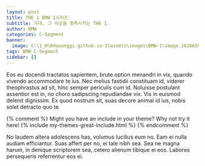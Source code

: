 ```yaml
---
layout: post
title: THE 1 BMW 1시리즈.
subtitle: 기대, 그 이상을 충족시키는 THE 1.
author: BMW
categories: C-Segment
banner:
  image: C:\1_H\KHyeonggi.github.io-1\assets\images\BMW-1\image.1628659941428.jpg
tags: BMW C-Segment
sidebar: []
---
```


Eos eu docendi tractatos sapientem, brute option menandri in vix, quando vivendo accommodare te ius. Nec melius fastidii constituam id, viderer theophrastus ad sit, hinc semper periculis cum id. Noluisse postulant assentior est in, no choro sadipscing repudiandae vix. Vis in euismod delenit dignissim. Ex quod nostrum sit, suas decore animal id ius, nobis solet detracto quo te.

{% comment %}
Might you have an include in your theme? Why not try it here!
{% include my-themes-great-include.html %}
{% endcomment %}

No laudem altera adolescens has, volumus lucilius eum no. Eam ei nulla audiam efficiantur. Suas affert per no, ei tale nibh sea. Sea ne magna harum, in denique scriptorem sea, cetero alienum tibique ei eos. Labores persequeris referrentur eos ei.
